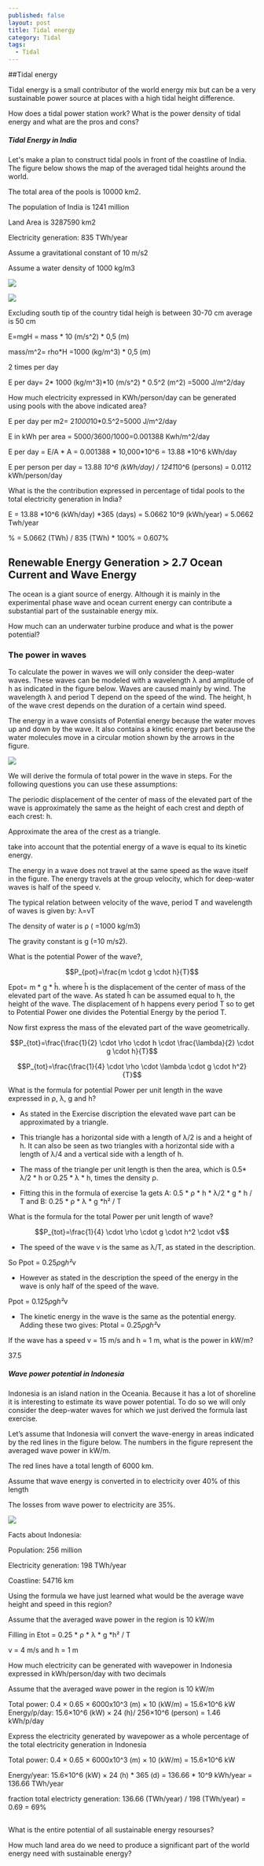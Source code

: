 ```yaml
---
published: false
layout: post
title: Tidal energy
category: Tidal
tags:
  - Tidal
---
```

##Tidal energy

Tidal energy is a small contributor of the world energy mix but can be a very sustainable power source at places with a high tidal height difference.

How does a tidal power station work? What is the power density of tidal energy and what are the pros and cons?


##### Tidal Energy in India

Let's make a plan to construct tidal pools in front of the coastline of India. The figure below shows the map of the averaged tidal heights around the world. 

The total area of the pools is 10000 km2.

The population of India is 1241 million

Land Area is 3287590 km2

Electricity generation: 835 TWh/year

Assume a gravitational constant of 10 m/s2

Assume a water density of 1000 kg/m3


![](https://d37djvu3ytnwxt.cloudfront.net/assets/courseware/v1/2c36dab9ddf336bb7f4e1fbd71ff1357/asset-v1:DelftX+EnergyX+2T2016+type@asset+block/tidal_world.png)


![](https://d37djvu3ytnwxt.cloudfront.net/assets/courseware/v1/7f8d67c1f1c6dd148c3cbe2532160486/asset-v1:DelftX+EnergyX+2T2016+type@asset+block/india_tides.JPG)

Excluding south tip of the country tidal heigh is between 30-70 cm average is 50 cm


E=m*g*H = mass * 10 (m/s^2) * 0,5 (m)

mass/m^2= rho*H =1000 (kg/m^3) * 0,5 (m)

2 times per day

E per day= 2* 1000 (kg/m^3)*10 (m/s^2) * 0.5^2 (m^2) =5000 J/m^2/day





How much electricity expressed in KWh/person/day can be generated using pools with the above indicated area?



E per day per m2= 2*1000*10*0.5^2=5000 J/m^2/day

E in kWh per area = 5000/3600/1000=0.001388 Kwh/m^2/day

E per day = E/A * A = 0.001388 * 10,000*10^6 = 13.88 *10^6 kWh/day

E per person per day = 13.88 *10^6 (kWh/day) / 1241*10^6 (persons) = 0.0112 kWh/person/day

What is the the contribution expressed in percentage of tidal pools to the total electricity generation in India? 

E = 13.88 *10^6 (kWh/day) *365 (days) = 5.0662 10^9 (kWh/year) = 5.0662 Twh/year

% = 5.0662 (TWh) / 835 (TWh) * 100% = 0.607%


## Renewable Energy Generation > 2.7 Ocean Current and Wave Energy 


The ocean is a giant source of energy. Although it is mainly in the experimental phase wave and ocean current energy can contribute a substantial part of the sustainable energy mix.

How much can an underwater turbine produce and what is the power potential?


### The power in waves

To calculate the power in waves we will only consider the deep-water waves. These waves can be modeled with a wavelength λ and amplitude of h as indicated in the figure below. Waves are caused mainly by wind. The wavelength λ and period T depend on the speed of the wind. The height, h of the wave crest depends on the duration of a certain wind speed. 

The energy in a wave consists of Potential energy because the water moves up and down by the wave. It also contains a kinetic energy part because the water molecules move in a circular motion shown by the arrows in the figure.


![](https://d37djvu3ytnwxt.cloudfront.net/assets/courseware/v1/1349472c61e9afe8af9b94eaab301ab8/asset-v1:DelftX+EnergyX+2T2016+type@asset+block/wave.png)



We will derive the formula of total power in the wave in steps. For the following questions you can use these assumptions: 

The periodic displacement of the center of mass of the elevated part of the wave is approximately the same as the height of each crest and depth of each crest: h. 

Approximate the area of the crest as a triangle.

take into account that the potential energy of a wave is equal to its kinetic energy.

The energy in a wave does not travel at the same speed as the wave itself in the figure. The energy travels at the group velocity, which for deep-water waves is half of the speed v.

The typical relation between velocity of the wave, period T and wavelength of waves is given by: λ=vT

The density of water is ρ ( =1000 kg/m3) 

The gravity constant is g (=10 m/s2). 

What is the potential Power of the wave?,

$$P_{pot}=\frac{m \cdot g \cdot h}{T}$$

Epot= m * g * ĥ. where ĥ is the displacement of the center of mass of the elevated part of the wave. As stated ĥ can be assumed equal to h, the height of the wave. The displacement of h happens every period T so to get to Potential Power one divides the Potential Energy by the period T.




Now first express the mass of the elevated part of the wave geometrically.

$$P_{tot}=\frac{\frac{1}{2} \cdot \rho \cdot h \cdot \frac{\lambda}{2} \cdot g \cdot h}{T}$$

$$P_{tot}=\frac{\frac{1}{4} \cdot \rho \cdot \lambda \cdot g \cdot h^2}{T}$$






What is the formula for potential Power per unit length in the wave expressed in ρ, λ, g and h?

- As stated in the Exercise discription the elevated wave part can be approximated by a triangle.

- This triangle has a horizontal side with a length of λ/2 is and a height of h. It can also be seen as two triangles with a horizontal side with a length of λ/4 and a vertical side with a length of h.

- The mass of the triangle per unit length is then the area, which is 0.5* λ/2 * h or 0.25 * λ * h, times the density ρ.

- Fitting this in the formula of exercise 1a gets A: 0.5 * ρ * h * λ/2 * g * h / T and B: 0.25 * ρ * λ * g *h² / T






What is the formula for the total Power per unit length of wave?


$$P_{tot}=\frac{1}{4} \cdot \rho \cdot g \cdot h^2 \cdot v$$


- The speed of the wave v is the same as λ/T, as stated in the description.

So Ppot = 0.25*ρ*g*h²*v

- However as stated in the description the speed of the energy in the wave is only half of the speed of the wave.

Ppot = 0.125*ρ*g*h²*v

- The kinetic energy in the wave is the same as the potential energy.
Adding these two gives: Ptotal = 0.25*ρ*g*h²*v


If the wave has a speed v = 15 m/s and h = 1 m, what is the power in kW/m?

37.5

##### Wave power potential in Indonesia

Indonesia is an island nation in the Oceania. Because it has a lot of shoreline it is interesting to estimate its wave power potential. To do so we will only consider the deep-water waves for which we just derived the formula last exercise.

Let’s assume that Indonesia will convert the wave-energy in areas indicated by the red lines in the figure below. The numbers in the figure represent the averaged wave power in kW/m. 

The red lines have a total length of 6000 km. 

Assume that wave energy is converted in to electricity over 40% of this length 

The losses from wave power to electricity are 35%. 

![](https://d37djvu3ytnwxt.cloudfront.net/assets/courseware/v1/78583d4d12339406be3306e6100de51d/asset-v1:DelftX+EnergyX+2T2016+type@asset+block/wavepowerCorrected.png)

Facts about Indonesia:


Population: 256 million

Electricity generation: 198 TWh/year

Coastline: 54716 km


Using the formula we have just learned what would be the average wave height and speed in this region?

Assume that the averaged wave power in the region is 10 kW/m


Filling in Etot = 0.25 * ρ * λ * g *h² / T

v = 4 m/s and h = 1 m


How much electricity can be generated with wavepower in Indonesia expressed in kWh/person/day with two decimals

Assume that the averaged wave power in the region is 10 kW/m


Total power: 0.4 × 0.65 × 6000x10^3 (m) × 10 (kW/m) = 15.6×10^6 kW
Energy/p/day: 15.6×10^6 (kW) × 24 (h)/ 256×10^6 (person) = 1.46 kWh/p/day


Express the electricity generated by wavepower as a whole percentage of the total electricity generation in Indonesia

Total power: 0.4 × 0.65 × 6000x10^3 (m) × 10 (kW/m) = 15.6×10^6 kW

Energy/year: 15.6×10^6 (kW) × 24 (h) * 365 (d) = 136.66 * 10^9 kWh/year = 136.66 TWh/year

fraction total electricty generation: 136.66 (TWh/year) / 198 (TWh/year) = 0.69 = 69%


##
What is the entire potential of all sustainable energy resourses? 

How much land area do we need to produce a significant part of the world energy need with sustainable energy?


